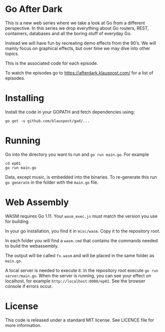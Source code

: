 # Go After Dark

This is a new web series where we take a look at Go from a different perspective. In this series we drop everything about Go routers, REST, containers, databases and all the boring stuff of everyday Go. 

Instead we will have fun by recreating demo effects from the 90’s. We will mainly focus on graphical effects, but over time we may dive into other topics. 

This is the associated code for each episode.

To watch the episodes go to https://afterdark.klauspost.com/ for a list of episodes. 


# Installing

Install the code in your GOPATH and fetch dependencies using:

```
go get -u github.com/klauspost/gad/...
```

# Running

Go into the directory you want to run and `go run main.go`. For example

```
cd ep01
go run main.go
```

Data, except music, is embedded into the binaries. To re-generate this run `go generate` in
the folder with the `main.go` file.

# Web Assembly

WASM requires Go 1.11. Your `wasm_exec.js` must match the version you use for building.

In your go installation, you find it in `misc/wasm`. Copy it to the repository root.

In each folder you will find a `wasm.cmd` that contains the commands needed to build the webassembly.

The output will be called `fx.wasm` and will be placed in the same folder as `main.go`.

A local server is needed to execute it. In the repository root execute `go run server/main.go`. 
When the server is running, you can see your effect on localhost, for example `http://localhost:8080/ep01`. See the browser console if errors occur.


# License

This code is released under a standard MIT license. See LICENCE file for more information.
